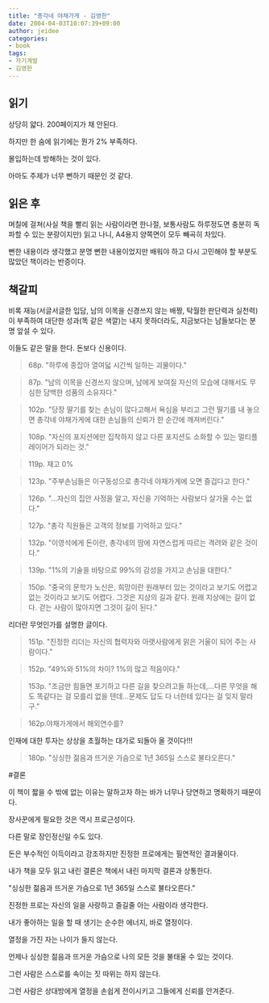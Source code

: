 ```yaml
---
title: "총각네 야채가게 - 김영한"
date: 2004-04-03T10:07:39+09:00
author: jeidee
categories:
- book
tags:
- 자기계발
- 김영한
---
```


## 읽기

상당히 얇다. 200페이지가 채 안된다.

하지만 한 숨에 읽기에는 뭔가 2% 부족하다.

몰입하는데 방해하는 것이 있다.

아마도 주제가 너무 뻔하기 때문인 것 같다.



## 읽은 후



며칠에 걸쳐(사실 책을 빨리 읽는 사람이라면 한나절, 보통사람도 하루정도면 충분히 독파할 수 있는 분량이지만) 읽고 나니, A4용지 양쪽면이 모두 빼곡히 차있다.

뻔한 내용이라 생각했고 분명 뻔한 내용이었지만 배워야 하고 다시 고민해야 할 부분도 많았던 책이라는 반증이다.



## 책갈피

비록 재능(서글서글한 입담, 남의 이목을 신경쓰지 않는 배짱, 탁월한 판단력과 실천력)이 부족하여 대단한 성과(똑 같은 색깔)는 내지 못하더라도, 지금보다는 남들보다는 분명 앞설 수 있다.

이들도 같은 말을 한다. 돈보다 신용이다.

>68p.
"하루에 종잡아 열여덟 시간씩 일하는 괴물이다."



>87p.
"남의 이목을 신경쓰지 않으며, 남에게 보여질 자신의 모습에 대해서도 무심한 담백한 성품의 소유자다."



>102p.
"당장 딸기를 찾는 손님이 많다고해서 욕심을 부리고 그런 딸기를 내 놓으면 총각네 야채가게에 대한 손님들의 신뢰가 한 순간에 깨져버린다."



>108p.
"자신의 포지션에만 집착하지 않고 다른 포지션도 소화할 수 있는 멀티플레이어가 되라는 것."



>119p. 재고 0%



>123p.
"주부손님들은 이구동성으로 총각네 야채가게에 오면 즐겁다고 한다."



>126p.
"...자신의 집안 사정을 알고, 자신을 기억하는 사람보다 살가울 수는 없다."



>127p.
"총각 직원들은 고객의 정보를 기억하고 있다."



>132p.
"이영석에게 돈이란, 총각네의 땀에 자연스럽게 따르는 격려와 같은 것이다."


>139p.
"1%의 기술을 바탕으로 99%의 감성을 가지고 손님을 대한다."



>150p.
"중국의 문학가 노신은,
희망이란 원래부터 있는 것이라고 보기도 어렵고 없는 것이라고 보기도 어렵다. 그것은 지상의 길과 같다. 원래 지상에는 길이 없다. 걷는 사람이 많아지면 그것이 길이 된다."

리더란 무엇인가를 설명한 글이다.



>151p.
"진정한 리더는 자신의 협력자와 아랫사람에게 맑은 거울이 되어 주는 사람이다."



>152p.
"49%와 51%의 차이? 1%의 많고 적음이다."



>153p.
"조금만 힘들면 포기하고 다른 길을 찾으려고들 하는데,...다른 무엇을 해도 똑같다는 걸 모를리 없을 텐데...문제도 답도 다 너한테 있다는 걸 잊지 말라구."



>162p.야채가게에서 해외연수를?

인재에 대한 투자는 상상을 초월하는 대가로 되돌아 올 것이다!!!



>180p.
"싱싱한 젊음과 뜨거운 가슴으로 1년 365일 스스로 불타오른다."


#결론


이 책이 짧을 수 밖에 없는 이유는 말하고자 하는 바가 너무나 당연하고 명확하기 때문이다.

장사꾼에게 필요한 것은 역시 프로근성이다.

다른 말로 장인정신일 수도 있다.

돈은 부수적인 이득이라고 강조하지만 진정한 프로에게는 필연적인 결과물이다.

내가 책을 모두 읽고 내린 결론은 책에서 내린 마지막 결론과 상통한다.

"싱싱한 젊음과 뜨거운 가슴으로 1년 365일 스스로 불타오른다."

진정한 프로는 자신의 일을 사랑하고 즐길줄 아는 사람이라 생각한다.



내가 좋아하는 일을 할 때 생기는 순수한 에너지, 바로 열정이다.

열정을 가진 자는 나이가 들지 않는다.

언제나 싱싱한 젊음과 뜨거운 가슴으로 나의 모든 것을 불태울 수 있는 것이다.

그런 사람은 스스로를 속이는 짓 따위는 하지 않는다.

그런 사람은 상대방에게 열정을 손쉽게 전이시키고 그들에게 신뢰를 안겨준다.